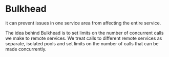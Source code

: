 # Bulkhead
it can prevent issues in one service area from affecting the entire service.

The idea behind Bulkhead is to set limits on the number of concurrent calls we make to remote services. We treat calls to different remote services as separate, isolated pools and set limits on the number of calls that can be made concurrently.